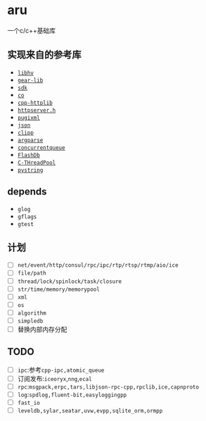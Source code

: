 # aru

一个c/c++基础库

## 实现来自的参考库

- [`libhv`](https://github.com/ithewei/libhv)
- [`gear-lib`](https://github.com/gozfree/gear-lib)
- [`sdk`](https://github.com/ireader/sdk)
- [`co`](https://github.com/idealvin/co)
- [`cpp-httplib`](https://github.com/yhirose/cpp-httplib)
- [`httpserver.h`](https://github.com/jeremycw/httpserver.h)
- [`pugixml`](https://github.com/zeux/pugixml/)
- [`json`](https://github.com/nlohmann/json)
- [`clipp`](https://github.com/muellan/clipp)
- [`argparse`](https://github.com/p-ranav/argparse)
- [`concurrentqueue`](https://github.com/cameron314/concurrentqueue)
- [`FlashDb`](https://github.com/armink/FlashDB)
- [`C-THreadPool`](https://github.com/Pithikos/C-Thread-Pool)
- [`pystring`](https://github.com/imageworks/pystring)

## depends

- `glog`
- `gflags`
- `gtest`

## 计划

- [ ] `net/event/http/consul/rpc/ipc/rtp/rtsp/rtmp/aio/ice`
- [ ] `file/path`
- [ ] `thread/lock/spinlock/task/closure`
- [ ] `str/time/memory/memorypool`
- [ ] `xml`
- [ ] `os`
- [ ] `algorithm`
- [ ] `simpledb`
- [ ] 替换内部内存分配

## TODO

- [ ] `ipc`:参考`cpp-ipc,atomic_queue`
- [ ] 订阅发布:`iceoryx`,`nng`,`ecal`
- [ ] `rpc`:`msgpack,erpc,tars,libjson-rpc-cpp,rpclib,ice,capnproto`
- [ ] `log`:`spdlog,fluent-bit,easyloggingpp`
- [ ] `fast_io`
- [ ] `leveldb,sylar,seatar,uvw,evpp,sqlite_orm,ormpp`
